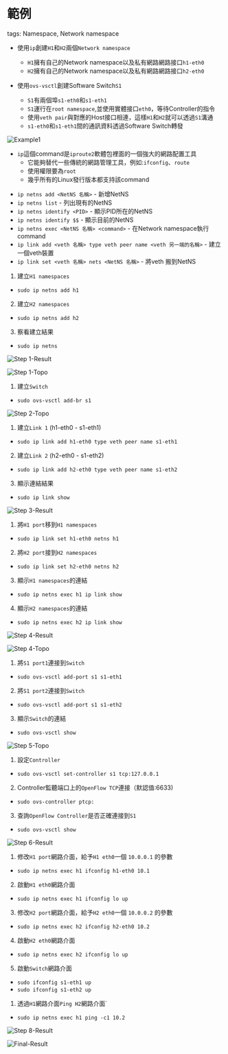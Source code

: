 # 範例

tags: Namespace, Network namespace

<!--sec data-title="此範例的目標是？" data-id="1" data-nopdf="true" data-collapse=false ces-->

- 使用`ip`創建`H1`和`H2`兩個`Network namespace`
  - `H1`擁有自己的Network namespace以及私有網路網路接口`h1-eth0`
  - `H2`擁有自己的Network namespace以及私有網路網路接口`h2-eth0`

- 使用`ovs-vsctl`創建Software Switch`S1`
  - `S1`有兩個埠`s1-eth0`和`s1-eth1`
  - `S1`運行在`root namespace`,並使用實體接口`eth0`，等待Controller的指令
  - 使用`veth pair`與對應的Host接口相連，這樣`H1`和`H2`就可以透過`S1`溝通
  - `s1-eth0`和`s1-eth1`間的通訊資料透過Software Switch轉發

![Example1](../image/Example1.jpeg)

<!--endsec-->

<!--sec data-title="什麼是ip command?" data-id="2" data-nopdf="true" data-collapse=false ces-->

- `ip`這個command是`iproute2`軟體包裡面的一個強大的網路配置工具   
  - 它能夠替代一些傳統的網路管理工具，例如:`ifconfig`、`route`
  - 使用權限要為`root`
  - 幾乎所有的Linux發行版本都支持該command

<!--endsec-->

<!--sec data-title="介紹ip command吧" data-id="11" data-nopdf="true" data-collapse=false ces-->

- `ip netns add <NetNS 名稱>` - 新增NetNS
- `ip netns list` - 列出現有的NetNS
- `ip netns identify <PID>` - 顯示PID所在的NetNS
- `ip netns identify $$` - 顯示目前的NetNS
- `ip netns exec <NetNS 名稱> <command>` - 在Network namespace執行command
- `ip link add <veth 名稱> type veth peer name <veth 另一端的名稱>` - 建立一個veth裝置
- `ip link set <veth 名稱> nets <NetNS 名稱>` - 將veth 搬到NetNS

<!--endsec-->

<!--sec data-title="Step 1 - Create host namespaces" data-id="3" data-nopdf="true" data-collapse=false ces-->

1. 建立`H1 namespaces`
  - `sudo ip netns add h1`
2. 建立`H2 namespaces`
  - `sudo ip netns add h2`
3. 察看建立結果
  - `sudo ip netns`

![Step 1-Result](../image/Step1_Result.png)

![Step 1-Topo](../image/Step1_topo.png)

<!--endsec-->

<!--sec data-title="Step 2 - Create switch" data-id="4" data-nopdf="true" data-collapse=false ces-->

1. 建立`Switch`
  - `sudo ovs-vsctl add-br s1`

![Step 2-Topo](../image/Step2_topo.png)

<!--endsec-->

<!--sec data-title="Step 3 - Create links" data-id="5" data-nopdf="true" data-collapse=false ces-->

1. 建立`Link 1` (h1-eth0 - s1-eth1)
  - `sudo ip link add h1-eth0 type veth peer name s1-eth1`
2. 建立`Link 2` (h2-eth0 - s1-eth2)
  - `sudo ip link add h2-eth0 type veth peer name s1-eth2`
3. 顯示連結結果
  - `sudo ip link show`

![Step 3-Result](../image/Step3_Result.png)

<!--endsec-->

<!--sec data-title="Step 4 - Move host ports into namespaces" data-id="6" data-nopdf="true" data-collapse=false ces-->

1. 將`H1 port`移到`H1 namespaces`
  - `sudo ip link set h1-eth0 netns h1`
2. 將`H2 port`接到`H2 namespaces`
  - `sudo ip link set h2-eth0 netns h2`
3. 顯示`H1 namespaces`的連結
  - `sudo ip netns exec h1 ip link show`
4. 顯示`H2 namespaces`的連結
  - `sudo ip netns exec h2 ip link show`

![Step 4-Result](../image/Step4_Result.png)

![Step 4-Topo](../image/Step4_topo.png)

<!--endsec-->

<!--sec data-title="Step 5 - Connect switch ports to OVS" data-id="7" data-nopdf="true" data-collapse=false ces-->

1. 將`S1 port1`連接到`Switch`
  - `sudo ovs-vsctl add-port s1 s1-eth1`
2. 將`S1 port2`連接到`Switch`
  - `sudo ovs-vsctl add-port s1 s1-eth2`
3. 顯示`Switch`的連結
  - `sudo ovs-vsctl show`

![Step 5-Topo](../image/Step5_topo.png)

<!--endsec-->

<!--sec data-title="Step 6 - Set up OpenFlow controller" data-id="8" data-nopdf="true" data-collapse=false ces-->

1. 設定`Controller`
  - `sudo ovs-vsctl set-controller s1 tcp:127.0.0.1`
2.  Controller監聽端口上的`OpenFlow TCP`連接（默認值:6633)
  - `sudo ovs-controller ptcp:`
3. 查詢`OpenFlow Controller`是否正確連接到`S1`
  - `sudo ovs-vsctl show`

![Step 6-Result](../image/Step6_Result.png)

<!--endsec-->

<!--sec data-title="Step 7 - Configure network" data-id="9" data-nopdf="true" data-collapse=false ces-->

1. 修改`H1 port`網路介面，給予`H1 eth0`一個 `10.0.0.1` 的參數
  - `sudo ip netns exec h1 ifconfig h1-eth0 10.1`
2. 啟動`H1 eth0`網路介面
  - `sudo ip netns exec h1 ifconfig lo up`
3. 修改`H2 port`網路介面，給予`H2 eth0`一個 `10.0.0.2` 的參數
  - `sudo ip netns exec h2 ifconfig h2-eth0 10.2`
4. 啟動`H2 eth0`網路介面
  - `sudo ip netns exec h2 ifconfig lo up`
5. 啟動`Switch`網路介面
  - `sudo ifconfig s1-eth1 up`
  - `sudo ifconfig s1-eth2 up`

<!--endsec-->

<!--sec data-title="Step 8 - Test network" data-id="10" data-nopdf="true" data-collapse=false ces-->

1. 透過`H1`網路介面`Ping H2`網路介面`
  - `sudo ip netns exec h1 ping -c1 10.2`

![Step 8-Result](../image/Step8_Result.png)

<!--endsec-->

![Final-Result](../image/Final_Result.jpeg)
